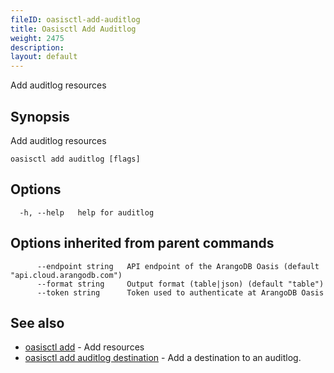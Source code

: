 ```yaml
---
fileID: oasisctl-add-auditlog
title: Oasisctl Add Auditlog
weight: 2475
description: 
layout: default
---
```

Add auditlog resources

## Synopsis

Add auditlog resources

```
oasisctl add auditlog [flags]
```

## Options

```
  -h, --help   help for auditlog
```

## Options inherited from parent commands

```
      --endpoint string   API endpoint of the ArangoDB Oasis (default "api.cloud.arangodb.com")
      --format string     Output format (table|json) (default "table")
      --token string      Token used to authenticate at ArangoDB Oasis
```

## See also

* [oasisctl add]()	 - Add resources
* [oasisctl add auditlog destination](oasisctl-add-auditlog-destination)	 - Add a destination to an auditlog.

